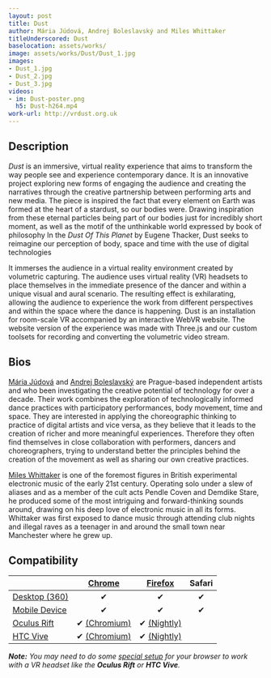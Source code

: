 ```yaml
---
layout: post
title: Dust
author: Mária Júdová, Andrej Boleslavský and Miles Whittaker
titleUnderscored: Dust
baselocation: assets/works/
image: assets/works/Dust/Dust_1.jpg
images:
- Dust_1.jpg
- Dust_2.jpg
- Dust_3.jpg
videos: 
- im: Dust-poster.png
  h5: Dust-h264.mp4
work-url: http://vrdust.org.uk
---
```


<div class="box" markdown="1">

## Description
*Dust* is an immersive, virtual reality experience that aims to transform the way people see and experience contemporary dance. It is an innovative project exploring new forms of engaging the audience and creating the narratives through the creative partnership between performing arts and new media. The piece is inspired the fact that every element on Earth was formed at the heart of a stardust, so our bodies were. Drawing inspiration from these eternal particles being part of our bodies just for incredibly short moment, as well as the motif of the unthinkable world expressed by book of philosophy In the *Dust Of This Planet* by Eugene Thacker, Dust seeks to reimagine our perception of body, space and time with the use of digital technologies

It immerses the audience in a virtual reality environment created by volumetric capturing. The audience uses virtual reality (VR) headsets to place themselves in the immediate presence of the dancer and within a unique visual and aural scenario. The resulting effect is exhilarating, allowing the audience to experience the work from different perspectives and within the space where the dance is happening. Dust is an installation for room-scale VR accompanied by an interactive WebVR website. The website version of the experience was made with Three.js and our custom toolsets for recording and converting the volumetric video stream.

## Bios	
[Mária Júdová](http://mariajudova.net/) and [Andrej Boleslavský](http://id144.org) are Prague-based independent artists and who been investigating the creative potential of technology for over a decade. Their work combines the exploration of technologically informed dance practices with participatory performances, body movement, time and space. They are interested in applying the choreographic thinking to practice of digital artists and vice versa, as they believe that it leads to the creation of richer and more meaningful experiences. Therefore they often find themselves in close collaboration with performers, dancers and choreographers, trying to understand better the principles behind the creation of the movement as well as sharing our own creative practices. 

[Miles Whittaker](http://modern-love.co.uk/) is one of the foremost figures in British experimental electronic music of the early 21st century. Operating solo under a slew of aliases and as a member of the cult acts Pendle Coven and Demdike Stare, he produced some of the most intriguing and forward-thinking sounds around, drawing on his deep love of electronic music in all its forms. Whittaker was first exposed to dance music through attending club nights and illegal raves as a teenager in and around the small town near Manchester where he grew up.

</div>

<div class="box" markdown="1">

## Compatibility

|                     |[Chrome][2]      |[Firefox][4]     |Safari  
|---------------------|:---------------:|:---------------:|:---------:
|[Desktop (360)][7]   |✔                |✔                |✔     
|[Mobile Device][8]   |✔                |✔                |✔     
|[Oculus Rift][9]     |✔ [(Chromium)][3]|✔ [(Nightly)][5] |      
|[HTC Vive][10]       |✔ [(Chromium)][3]|✔ [(Nightly)][5] |      

[1]:instructions.html#edge-ins
[2]:instructions.html#chrome-ins 
[3]:instructions.html#chromium-ins 
[4]:instructions.html#firefox-ins 
[5]:instructions.html#firefoxnightly-ins 
[6]:instructions.html#safari-ins 
[7]:instructions.html#desktop-ins
[8]:https://vr.google.com/cardboard/
[9]:https://www.oculus.com/rift/
[10]:https://www.vive.com/
[11]:https://vr.google.com/daydream/
[12]:instructions.html

***Note:** You may need to do some [special setup][12] for your browser to work with a VR headset like the **Oculus Rift** or **HTC Vive**.*

</div>
